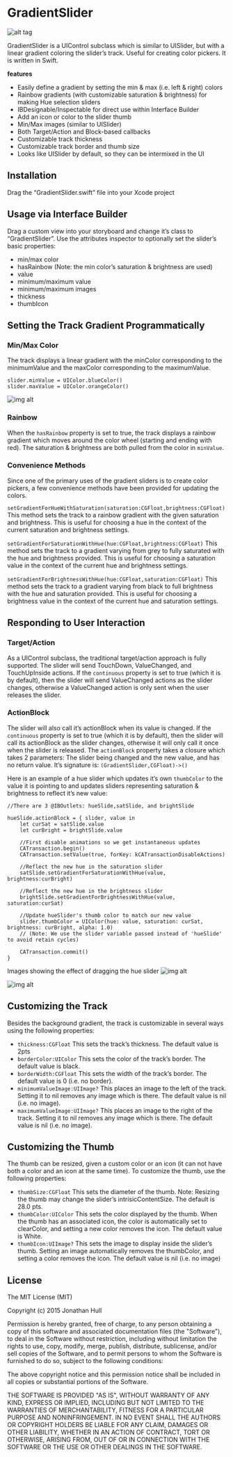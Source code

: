 # GradientSlider
![alt tag](https://cloud.githubusercontent.com/assets/167242/9134671/522e2f8a-3cbb-11e5-9d38-a0f1064a3e43.png)

GradientSlider is a UIControl subclass which is similar to UISlider, but with a linear gradient coloring the slider’s track. Useful for creating color pickers. It is written in Swift.

**features**
- Easily define a gradient by setting the min & max (i.e. left & right) colors
- Rainbow gradients (with customizable saturation & brightness) for making Hue selection sliders
- IBDesignable/Inspectable for direct use within Interface Builder
- Add an icon or color to the slider thumb
- Min/Max images (similar to UISlider)
- Both Target/Action and Block-based callbacks
- Customizable track thickness
- Customizable track border and thumb size
- Looks like UISlider by default, so they can be intermixed in the UI

## Installation
Drag the “GradientSlider.swift” file into your Xcode project

## Usage via Interface Builder
Drag a custom view into your storyboard and change it’s class to “GradientSlider”. Use the attributes inspector to optionally set the slider’s basic properties:
- min/max color
- hasRainbow (Note: the min color’s saturation & brightness are used)
- value
- minimum/maximum value
- minimum/maximum images
- thickness
- thumbIcon

## Setting the Track Gradient Programmatically
### Min/Max Color
The track displays a linear gradient with the minColor corresponding to the minimumValue and the maxColor corresponding to the maximumValue. 

	slider.minValue = UIColor.blueColor()
	slider.maxValue = UIColor.orangeColor()

![img alt](https://cloud.githubusercontent.com/assets/167242/9134778/8c34e16e-3cbc-11e5-9c54-452e8d3a2af7.png)

### Rainbow
When the `hasRainbow` property is set to true, the track displays a rainbow gradient which moves around the color wheel (starting and ending with red). The saturation & brightness are both pulled from the color in `minValue`.

### Convenience Methods
Since one of the primary uses of the gradient sliders is to create color pickers, a few convenience methods have been provided for updating the colors.

`setGradientForHueWithSaturation(saturation:CGFloat,brightness:CGFloat)` This method sets the track to a rainbow gradient with the given saturation and brightness. This is useful for choosing a hue in the context of the current saturation and brightness settings.

`setGradientForSaturationWithHue(hue:CGFloat,brightness:CGFloat)` This method sets the track to a gradient varying from grey to fully saturated with the hue and brightness provided. This is useful for choosing a saturation value in the context of the current hue and brightness settings.

`setGradientForBrightnessWithHue(hue:CGFloat,saturation:CGFloat)` This method sets the track to a gradient varying from black to full brightness with the hue and saturation provided. This is useful for choosing a brightness value in the context of the current hue and saturation settings.

## Responding to User Interaction
### Target/Action
As a UIControl subclass, the traditional target/action approach is fully supported. The slider will send TouchDown, ValueChanged, and TouchUpInside actions. If the `continuous` property is set to true (which it is by default), then the slider will send ValueChanged actions as the slider changes, otherwise a ValueChanged action is only sent when the user releases the slider.

### ActionBlock
The slider will also call it’s actionBlock when its value is changed. If the `continuous` property is set to true (which it is by default), then the slider will call its actionBlock as the slider changes, otherwise it will only call it once when the slider is released.
The `actionBlock` property takes a closure which takes 2 parameters: The slider being changed and the new value, and has no return value. 
It’s signature is: `(GradientSlider,CGFloat)->()`

Here is an example of a hue slider which updates it’s own `thumbColor` to the value it is pointing to and updates sliders representing saturation & brightness to reflect it’s new value:

	//There are 3 @IBOutlets: hueSlide,satSlide, and brightSlide
	
	hueSlide.actionBlock = { slider, value in
		let curSat = satSlide.value
		let curBright = brightSlide.value
	
		//First disable animations so we get instantaneous updates
		CATransaction.begin()
	    CATransaction.setValue(true, forKey: kCATransactionDisableActions)
		
		//Reflect the new hue in the saturation slider
		satSlide.setGradientForSaturationWithHue(value, brightness:curBright)
		
		//Reflect the new hue in the brightness slider 
		brightSlide.setGradientForBrightnessWithHue(value, saturation:curSat) 
		
		//Update hueSlider's thumb color to match our new value
		slider.thumbColor = UIColor(hue: value, saturation: curSat, brightness: curBright, alpha: 1.0) 
		// (Note: We use the slider variable passed instead of 'hueSlide' to avoid retain cycles)
	    
	    CATransaction.commit()
	}

Images showing the effect of dragging the hue slider
![img alt](https://cloud.githubusercontent.com/assets/167242/9134674/55ae1c60-3cbb-11e5-888b-515dfc76898a.png)

![img alt](https://cloud.githubusercontent.com/assets/167242/9134675/57c3043e-3cbb-11e5-8fa6-71b0f55b1105.png)

## Customizing the Track
Besides the background gradient, the track is customizable in several ways using the following properties:
- `thickness:CGFloat` This sets the track’s thickness. The default value is 2pts
- `borderColor:UIColor` This sets the color of the track’s border. The default value is black.
- `borderWidth:CGFloat` This sets the width of the track’s border. The default value is 0 (i.e. no border).
- `minimumValueImage:UIImage?` This places an image to the left of the track. Setting it to nil removes any image which is there. The default value is nil (i.e. no image).
- `maximumValueImage:UIImage?` This places an image to the right of the track. Setting it to nil removes any image which is there. The default value is nil (i.e. no image). 
	 
## Customizing the Thumb
The thumb can be resized, given a custom color or an icon (it can not have both a color and an icon at the same time). To customize the thumb, use the following properties:
- `thumbSize:CGFloat` This sets the diameter of the thumb. Note: Resizing the thumb may change the slider’s intrisicContentSize. The default is 28.0 pts.
- `thumbColor:UIColor` This sets the color displayed by the thumb. When the thumb has an associated icon, the color is automatically set to clearColor, and setting a new color removes the icon. The default value is White.
- `thumbIcon:UIImage?` This sets the image to display inside the slider’s thumb. Setting an image automatically removes the thumbColor, and setting a color removes the icon. The default value is nil (i.e. no image)

## License
The MIT License (MIT)

Copyright (c) 2015 Jonathan Hull

Permission is hereby granted, free of charge, to any person obtaining a copy of this software and associated documentation files (the "Software"), to deal in the Software without restriction, including without limitation the rights
to use, copy, modify, merge, publish, distribute, sublicense, and/or sell copies of the Software, and to permit persons to whom the Software is furnished to do so, subject to the following conditions:

The above copyright notice and this permission notice shall be included in all copies or substantial portions of the Software.

THE SOFTWARE IS PROVIDED "AS IS", WITHOUT WARRANTY OF ANY KIND, EXPRESS OR IMPLIED, INCLUDING BUT NOT LIMITED TO THE WARRANTIES OF MERCHANTABILITY, FITNESS FOR A PARTICULAR PURPOSE AND NONINFRINGEMENT. IN NO EVENT SHALL THE AUTHORS OR COPYRIGHT HOLDERS BE LIABLE FOR ANY CLAIM, DAMAGES OR OTHER LIABILITY, WHETHER IN AN ACTION OF CONTRACT, TORT OR OTHERWISE, ARISING FROM, OUT OF OR IN CONNECTION WITH THE SOFTWARE OR THE USE OR OTHER DEALINGS IN THE SOFTWARE.